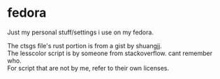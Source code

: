 # fedora
Just my personal stuff/settings i use on my fedora.<br/>

The ctsgs file's rust portion is from a gist by shuangjj.<br/>
The lesscolor script is by someone from stackoverflow. cant remember who.<br/>
For script that are not by me, refer to their own licenses.<br/>
